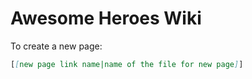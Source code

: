 # Awesome Heroes Wiki

To create a new page:
```markdown
[[new page link name|name of the file for new page]]
```
